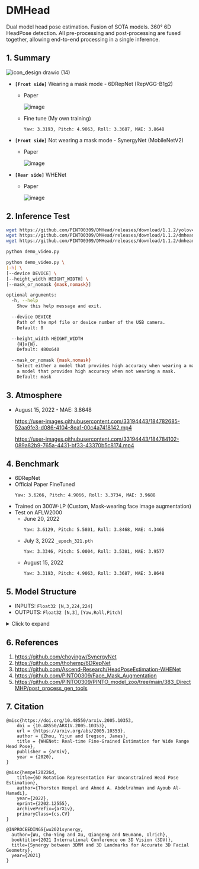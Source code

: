 # DMHead
Dual model head pose estimation. Fusion of SOTA models. 360° 6D HeadPose detection. All pre-processing and post-processing are fused together, allowing end-to-end processing in a single inference.

## 1. Summary
![icon_design drawio (14)](https://user-images.githubusercontent.com/33194443/175760025-b359e1d2-ac16-456e-8cf6-2c58514fbc7c.png)
- **`[Front side]`** Wearing a mask mode - 6DRepNet (RepVGG-B1g2)

  - Paper
  
    ![image](https://user-images.githubusercontent.com/33194443/175760351-bd8d2e61-bb49-48f3-8023-c45c12cbd800.png)

  - Fine tune (My own training)
    ```
    Yaw: 3.3193, Pitch: 4.9063, Roll: 3.3687, MAE: 3.8648
    ```

- **`[Front side]`** Not wearing a mask mode - SynergyNet (MobileNetV2)

  - Paper

    ![image](https://user-images.githubusercontent.com/33194443/174690800-272e5a06-c932-414f-8397-861d7d6284d0.png)

- **`[Rear side]`** WHENet

  - Paper

    ![image](https://user-images.githubusercontent.com/33194443/175760218-4e61da30-71b6-4d2a-8ca4-ddc4c2ec5df0.png)

## 2. Inference Test

```bash
wget https://github.com/PINTO0309/DMHead/releases/download/1.1.2/yolov4_headdetection_480x640_post.onnx
wget https://github.com/PINTO0309/DMHead/releases/download/1.1.2/dmhead_mask_Nx3x224x224.onnx
wget https://github.com/PINTO0309/DMHead/releases/download/1.1.2/dmhead_nomask_Nx3x224x224.onnx

python demo_video.py
```

```bash
python demo_video.py \
[-h] \
[--device DEVICE] \
[--height_width HEIGHT_WIDTH] \
[--mask_or_nomask {mask,nomask}]

optional arguments:
  -h, --help
    Show this help message and exit.

  --device DEVICE
    Path of the mp4 file or device number of the USB camera.
    Default: 0

  --height_width HEIGHT_WIDTH
    {H}x{W}.
    Default: 480x640

  --mask_or_nomask {mask,nomask}
    Select either a model that provides high accuracy when wearing a mask or
    a model that provides high accuracy when not wearing a mask.
    Default: mask
```

## 3. Atmosphere
- August 15, 2022 - MAE: 3.8648

  https://user-images.githubusercontent.com/33194443/184782685-52aa9fe3-d086-4104-8ea1-00c4a7418142.mp4

  https://user-images.githubusercontent.com/33194443/184784102-089a82b9-765a-4431-bf33-43370b5c8174.mp4

## 4. Benchmark
- 6DRepNet
- Official Paper FineTuned
    ```
    Yaw: 3.6266, Pitch: 4.9066, Roll: 3.3734, MAE: 3.9688
    ```
- Trained on 300W-LP (Custom, Mask-wearing face image augmentation)
- Test on AFLW2000
  - June 20, 2022
    ```
    Yaw: 3.6129, Pitch: 5.5801, Roll: 3.8468, MAE: 4.3466
    ```
  - July 3, 2022 `_epoch_321.pth`
    ```
    Yaw: 3.3346, Pitch: 5.0004, Roll: 3.5381, MAE: 3.9577
    ```
  - August 15, 2022
    ```
    Yaw: 3.3193, Pitch: 4.9063, Roll: 3.3687, MAE: 3.8648
    ```

## 5. Model Structure
- INPUTS: `Float32 [N,3,224,224]`
- OUTPUTS: `Float32 [N,3]`, `[Yaw,Roll,Pitch]`

<details><summary>Click to expand</summary><div>

  ![pinheadpose_1x3x224x224 onnx](https://user-images.githubusercontent.com/33194443/174504855-bf03e294-c9c9-477d-9faf-07b3d0393463.png)

</div></details>
  
## 6. References
1. https://github.com/choyingw/SynergyNet
2. https://github.com/thohemp/6DRepNet
3. https://github.com/Ascend-Research/HeadPoseEstimation-WHENet
4. https://github.com/PINTO0309/Face_Mask_Augmentation
5. https://github.com/PINTO0309/PINTO_model_zoo/tree/main/383_DirectMHP/post_process_gen_tools

## 7. Citation
```
@misc{https://doi.org/10.48550/arxiv.2005.10353,
    doi = {10.48550/ARXIV.2005.10353},
    url = {https://arxiv.org/abs/2005.10353},
    author = {Zhou, Yijun and Gregson, James},
    title = {WHENet: Real-time Fine-Grained Estimation for Wide Range Head Pose},
    publisher = {arXiv},
    year = {2020},
}
```
```
@misc{hempel20226d,
    title={6D Rotation Representation For Unconstrained Head Pose Estimation},
    author={Thorsten Hempel and Ahmed A. Abdelrahman and Ayoub Al-Hamadi},
    year={2022},
    eprint={2202.12555},
    archivePrefix={arXiv},
    primaryClass={cs.CV}
}
```
```
@INPROCEEDINGS{wu2021synergy,
  author={Wu, Cho-Ying and Xu, Qiangeng and Neumann, Ulrich},
  booktitle={2021 International Conference on 3D Vision (3DV)},
  title={Synergy between 3DMM and 3D Landmarks for Accurate 3D Facial Geometry},
  year={2021}
}
```
